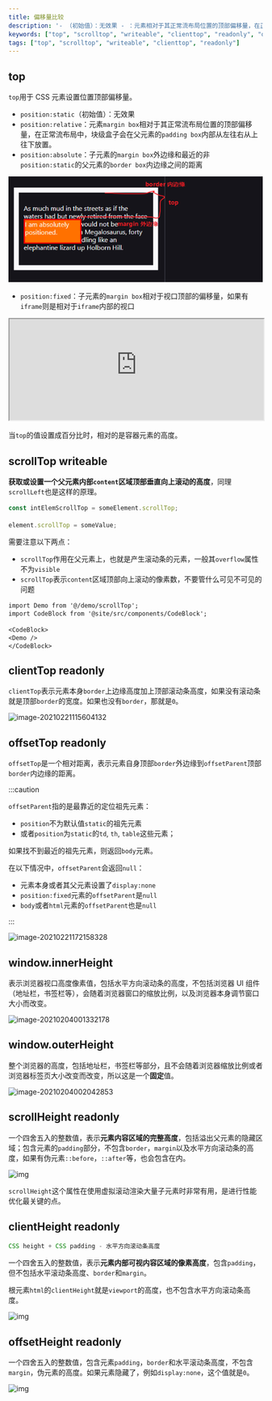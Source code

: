 ```yaml
---
title: 偏移量比较
description: '- （初始值）：无效果 - ：元素相对于其正常流布局位置的顶部偏移量，在正常流布局中，块级盒子会在父元素的内部从左往右从上往下放置。 - ：子元素的外边缘和最近的非的父元素的内边缘之间的距离'
keywords: ["top", "scrolltop", "writeable", "clienttop", "readonly", "offsettop", "windowinnerheight", "windowouterheight"]
tags: ["top", "scrolltop", "writeable", "clienttop", "readonly"]
---
```


## top

`top`用于 CSS 元素设置位置顶部偏移量。

- `position:static`（初始值）：无效果
- `position:relative`：元素`margin box`相对于其正常流布局位置的顶部偏移量，在正常流布局中，块级盒子会在父元素的`padding box`内部从左往右从上往下放置。
- `position:absolute`：子元素的`margin box`外边缘和最近的非`position:static`的父元素的`border box`内边缘之间的距离

![image-20220412225353711](../../../public/images/image-20220412225353711.png)

- `position:fixed`：子元素的`margin box`相对于视口顶部的偏移量，如果有`iframe`则是相对于`iframe`内部的视口

<iframe height="200" src="https://interactive-examples.mdn.mozilla.net/pages/css/top.html" title="MDN Web Docs Interactive Example" width="100%" height="376" style={{ background: '#fff'}} loading="lazy"></iframe>

当`top`的值设置成百分比时，相对的是容器元素的高度。

## scrollTop **writeable**

**获取或设置一个父元素内部`content`区域顶部垂直向上滚动的高度**，同理`scrollLeft`也是这样的原理。

```js
const intElemScrollTop = someElement.scrollTop;

element.scrollTop = someValue;
```

需要注意以下两点：

- `scrollTop`作用在父元素上，也就是产生滚动条的元素，一般其`overflow`属性不为`visible`
- `scrollTop`表示`content`区域顶部向上滚动的像素数，不要管什么可见不可见的问题

```mdx-code-block
import Demo from '@/demo/scrollTop';
import CodeBlock from '@site/src/components/CodeBlock';

<CodeBlock>
<Demo />
</CodeBlock>
```

## clientTop **readonly**

`clientTop`表示元素本身`border`上边缘高度加上顶部滚动条高度，如果没有滚动条就是顶部`border`的宽度。如果也没有`border`，那就是`0`。

![image-20210221115604132](../../../public/images/image-20210221115604132.png)

## offsetTop **readonly**

`offsetTop`是一个相对距离，表示元素自身顶部`border`外边缘到`offsetParent`顶部`border`内边缘的距离。

:::caution

`offsetParent`指的是最靠近的定位祖先元素：

- `position`不为默认值`static`的祖先元素
- 或者`position`为`static`的`td`, `th`, `table`这些元素；

如果找不到最近的祖先元素，则返回`body`元素。

在以下情况中，`offsetParent`会返回`null`：

- 元素本身或者其父元素设置了`display:none`
- `position:fixed`元素的`offsetParent`是`null`
- `body`或者`html`元素的`offsetParent`也是`null`

:::



![image-20210221172158328](../../../public/images/image-20210221172158328.png)

## window.innerHeight

表示浏览器视口高度像素值，包括水平方向滚动条的高度，不包括浏览器 UI 组件（地址栏，书签栏等），会随着浏览器窗口的缩放比例，以及浏览器本身调节窗口大小而改变。

![image-20210204001332178](../../../public/images/image-20210204001332178.png)

## window.outerHeight

整个浏览器的高度，包括地址栏，书签栏等部分，且不会随着浏览器缩放比例或者浏览器标签页大小改变而改变，所以这是一个**固定**值。

![image-20210204002042853](../../../public/images/image-20210204002042853.png)

## scrollHeight **readonly**

一个四舍五入的整数值，表示**元素内容区域的完整高度**，包括溢出父元素的隐藏区域；包含元素的`padding`部分，不包含`border`，`margin`以及水平方向滚动条的高度，如果有伪元素`::before`，`::after`等，也会包含在内。

![img](../../../public/images/scrollheight.png)

`scrollHeight`这个属性在使用虚拟滚动渲染大量子元素时非常有用，是进行性能优化最关键的点。

## clientHeight **readonly**

```javascript
CSS height + CSS padding - 水平方向滚动条高度
```

一个四舍五入的整数值，表示**元素内部可视内容区域的像素高度**，包含`padding`，但不包括水平滚动条高度、`border`和`margin`。

根元素`html`的`clientHeight`就是`viewport`的高度，也不包含水平方向滚动条高度。

![img](../../../public/images/dimensions-client.png)

## offsetHeight **readonly**

一个四舍五入的整数值，包含元素`padding`，`border`和水平滚动条高度，不包含`margin`，伪元素的高度。如果元素隐藏了，例如`display:none`，这个值就是`0`。

![img](../../../public/images/dimensions-offset.png)
